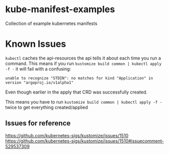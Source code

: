 # kube-manifest-examples
Collection of example kubernetes manifests

# Known Issues

`kubectl` caches the api-resources the api tells it about each time you run a command. This means if you run `kustomize build common | kubectl apply -f -` it will fail with a confusing:

```
unable to recognize "STDIN": no matches for kind "Application" in version "argoproj.io/v1alpha1"
```

Even though earlier in the apply that CRD was successfully created.

This means you have to run `kustomize build common | kubectl apply -f -` twice to get everything created/applied

## Issues for reference
https://github.com/kubernetes-sigs/kustomize/issues/1510
https://github.com/kubernetes-sigs/kustomize/issues/1510#issuecomment-529537309
